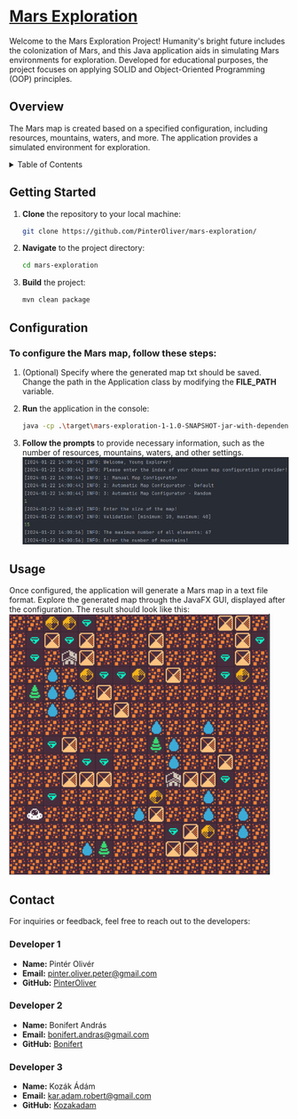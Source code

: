 # [Mars Exploration](https://github.com/PinterOliver/mars-exploration)

Welcome to the Mars Exploration Project! Humanity's bright future includes the colonization of Mars, and this Java application aids in simulating Mars environments for exploration. Developed for educational purposes, the project focuses on applying SOLID and Object-Oriented Programming (OOP) principles.

## Overview

The Mars map is created based on a specified configuration, including resources, mountains, waters, and more. The application provides a simulated environment for exploration.

<details>
  <summary>Table of Contents</summary>
  <ol>
    <li><a href="#getting-started">Getting started</a></li>
    <li><a href="#configuration">Configuration</a></li>
    <li><a href="#usage">Usage</a></li>
    <li><a href="#contact">Contact</a></li>
  </ol>
</details>

## Getting Started

1. **Clone** the repository to your local machine:

    ```bash
    git clone https://github.com/PinterOliver/mars-exploration/
    ```

2. **Navigate** to the project directory:

    ```bash
    cd mars-exploration
    ```

3. **Build** the project:

    ```bash
    mvn clean package
    ```

## Configuration

### To configure the Mars map, follow these steps:

1. (Optional) Specify where the generated map txt should be saved. Change the path in the Application class by modifying the **FILE_PATH** variable.

2. **Run** the application in the console:

    ```bash
    java -cp .\target\mars-exploration-1-1.0-SNAPSHOT-jar-with-dependencies.jar com.codecool.marsexploration.Application
    ```

3. **Follow the prompts** to provide necessary information, such as the number of resources, mountains, waters, and other settings.
   ![Console Screenshot](src/main/resources/README/console.png)

## Usage

Once configured, the application will generate a Mars map in a text file format. Explore the generated map through the JavaFX GUI, displayed after the configuration.
The result should look like this:
![Map Example](src/main/resources/README/map_example.png)

## Contact

For inquiries or feedback, feel free to reach out to the developers:

### Developer 1

- **Name:** Pintér Olivér
- **Email:** pinter.oliver.peter@gmail.com
- **GitHub:** [PinterOliver](https://github.com/PinterOliver)

### Developer 2

- **Name:** Bonifert András
- **Email:** bonifert.andras@gmail.com
- **GitHub:** [Bonifert](https://github.com/Bonifert)

### Developer 3

- **Name:** Kozák Ádám
- **Email:** kar.adam.robert@gmail.com
- **GitHub:** [Kozakadam](https://github.com/Kozakadam)
